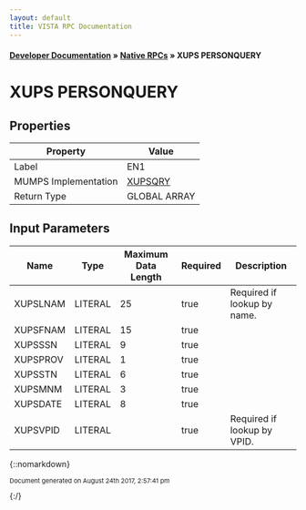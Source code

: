 ```yaml
---
layout: default
title: VISTA RPC Documentation
---
```


#### [Developer Documentation](../index) &#187; [Native RPCs](TableOfContents) &#187; XUPS PERSONQUERY<br/>
# XUPS PERSONQUERY



## Properties

Property | Value
--- | ---
Label | EN1
MUMPS Implementation | [XUPSQRY](http://code.osehra.org/dox/Routine_XUPSQRY_source.html)
Return Type | GLOBAL ARRAY


## Input Parameters

Name | Type | Maximum Data Length | Required | Description
--- | --- | --- | --- | ---
XUPSLNAM | LITERAL | 25 | true | Required if lookup by name.
XUPSFNAM | LITERAL | 15 | true | 
XUPSSSN | LITERAL | 9 | true | 
XUPSPROV | LITERAL | 1 | true | 
XUPSSTN | LITERAL | 6 | true | 
XUPSMNM | LITERAL | 3 | true | 
XUPSDATE | LITERAL | 8 | true | 
XUPSVPID | LITERAL |  | true | Required if lookup by VPID.



{::nomarkdown} <br/><p style="font-size: 11px">Document generated on August 24th 2017, 2:57:41 pm</p>{:/}